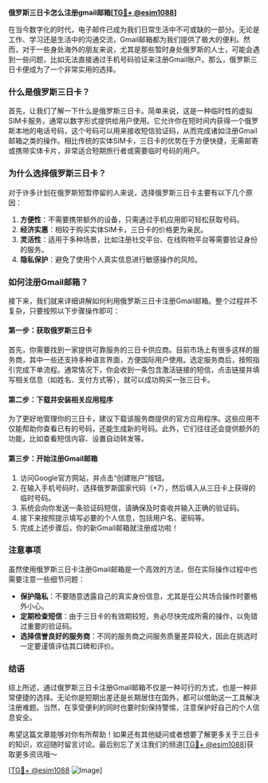 **俄罗斯三日卡怎么注册gmail邮箱[[TG💪+ @esim1088](https://t.me/s/esim1088)]**

在当今数字化的时代，电子邮件已成为我们日常生活中不可或缺的一部分。无论是工作、学习还是生活中的沟通交流，Gmail邮箱都为我们提供了极大的便利。然而，对于一些身处海外的朋友来说，尤其是那些暂时身处俄罗斯的人士，可能会遇到一些问题，比如无法直接通过手机号码验证来注册Gmail账户。那么，俄罗斯三日卡便成为了一个非常实用的选择。

### 什么是俄罗斯三日卡？

首先，让我们了解一下什么是俄罗斯三日卡。简单来说，这是一种临时性的虚拟SIM卡服务，通常以数字形式提供给用户使用。它允许你在短时间内获得一个俄罗斯本地的电话号码，这个号码可以用来接收短信验证码，从而完成诸如注册Gmail邮箱之类的操作。相比传统的实体SIM卡，三日卡的优势在于方便快捷，无需邮寄或携带实体卡片，非常适合短期旅行者或需要临时号码的用户。

### 为什么选择俄罗斯三日卡？

对于许多计划在俄罗斯短暂停留的人来说，选择俄罗斯三日卡主要有以下几个原因：

1. **方便性**：不需要携带额外的设备，只需通过手机应用即可轻松获取号码。
2. **经济实惠**：相较于购买实体SIM卡，三日卡的价格更为亲民。
3. **灵活性**：适用于多种场景，比如注册社交平台、在线购物平台等需要验证身份的服务。
4. **隐私保护**：避免了使用个人真实信息进行敏感操作的风险。

### 如何注册Gmail邮箱？

接下来，我们就来详细讲解如何利用俄罗斯三日卡注册Gmail邮箱。整个过程并不复杂，只要按照以下步骤操作即可：

#### 第一步：获取俄罗斯三日卡

首先，你需要找到一家提供可靠服务的三日卡供应商。目前市场上有很多这样的服务商，其中一些还支持多种语言界面，方便国际用户使用。选定服务商后，按照指引完成下单流程。通常情况下，你会收到一条包含激活链接的短信，点击链接并填写相关信息（如姓名、支付方式等），就可以成功购买一张三日卡。

#### 第二步：下载并安装相关应用程序

为了更好地管理你的三日卡，建议下载该服务商提供的官方应用程序。这些应用不仅能帮助你查看已有的号码，还能生成新的号码。此外，它们往往还会提供额外的功能，比如查看短信内容、设置自动转发等。

#### 第三步：开始注册Gmail邮箱

1. 访问Google官方网站，并点击“创建账户”按钮。
2. 在输入手机号码时，选择俄罗斯国家代码（+7），然后填入从三日卡上获得的临时号码。
3. 系统会向你发送一条验证码短信，请确保及时查收并输入正确的验证码。
4. 接下来按照提示填写必要的个人信息，包括用户名、密码等。
5. 完成上述步骤后，你的新Gmail邮箱就注册成功啦！

### 注意事项

虽然使用俄罗斯三日卡注册Gmail邮箱是一个高效的方法，但在实际操作过程中也需要注意一些细节问题：

- **保护隐私**：不要随意透露自己的真实身份信息，尤其是在公共场合操作时要格外小心。
- **定期检查短信**：由于三日卡的有效期较短，务必尽快完成所需的操作，以免错过重要的验证码。
- **选择信誉良好的服务商**：不同的服务商之间服务质量差异较大，因此在挑选时一定要谨慎评估其口碑和评价。

### 结语

综上所述，通过俄罗斯三日卡注册Gmail邮箱不仅是一种可行的方式，也是一种非常便捷的选择。无论你是短期出差还是长期居住在国外，都可以借助这一工具解决注册难题。当然，在享受便利的同时也要时刻保持警惕，注意保护好自己的个人信息安全。

希望这篇文章能够对你有所帮助！如果还有其他疑问或者想要了解更多关于三日卡的知识，欢迎随时留言讨论。最后别忘了关注我们的频道[[TG💪+ @esim1088](https://t.me/s/esim1088)]获取更多资讯哦～

[[TG💪+ @esim1088](https://t.me/s/esim1088) ![Image](https://i.postimg.cc/4NQfJmqS/Snipaste-2025-05-13-00-14-12.png)]